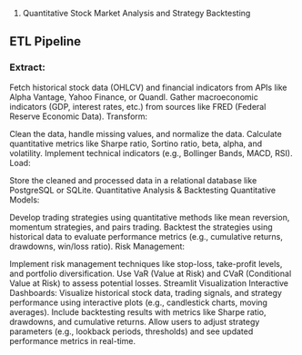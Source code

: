 1. Quantitative Stock Market Analysis and Strategy Backtesting
## ETL Pipeline
### Extract:

Fetch historical stock data (OHLCV) and financial indicators from APIs like Alpha Vantage, Yahoo Finance, or Quandl.
Gather macroeconomic indicators (GDP, interest rates, etc.) from sources like FRED (Federal Reserve Economic Data).
Transform:

Clean the data, handle missing values, and normalize the data.
Calculate quantitative metrics like Sharpe ratio, Sortino ratio, beta, alpha, and volatility.
Implement technical indicators (e.g., Bollinger Bands, MACD, RSI).
Load:

Store the cleaned and processed data in a relational database like PostgreSQL or SQLite.
Quantitative Analysis & Backtesting
Quantitative Models:

Develop trading strategies using quantitative methods like mean reversion, momentum strategies, and pairs trading.
Backtest the strategies using historical data to evaluate performance metrics (e.g., cumulative returns, drawdowns, win/loss ratio).
Risk Management:

Implement risk management techniques like stop-loss, take-profit levels, and portfolio diversification.
Use VaR (Value at Risk) and CVaR (Conditional Value at Risk) to assess potential losses.
Streamlit Visualization
Interactive Dashboards:
Visualize historical stock data, trading signals, and strategy performance using interactive plots (e.g., candlestick charts, moving averages).
Include backtesting results with metrics like Sharpe ratio, drawdowns, and cumulative returns.
Allow users to adjust strategy parameters (e.g., lookback periods, thresholds) and see updated performance metrics in real-time.